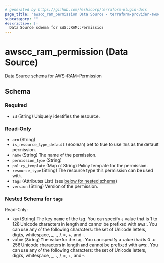 ```yaml
---
# generated by https://github.com/hashicorp/terraform-plugin-docs
page_title: "awscc_ram_permission Data Source - terraform-provider-awscc"
subcategory: ""
description: |-
  Data Source schema for AWS::RAM::Permission
---
```


# awscc_ram_permission (Data Source)

Data Source schema for AWS::RAM::Permission



<!-- schema generated by tfplugindocs -->
## Schema

### Required

- `id` (String) Uniquely identifies the resource.

### Read-Only

- `arn` (String)
- `is_resource_type_default` (Boolean) Set to true to use this as the default permission.
- `name` (String) The name of the permission.
- `permission_type` (String)
- `policy_template` (Map of String) Policy template for the permission.
- `resource_type` (String) The resource type this permission can be used with.
- `tags` (Attributes List) (see [below for nested schema](#nestedatt--tags))
- `version` (String) Version of the permission.

<a id="nestedatt--tags"></a>
### Nested Schema for `tags`

Read-Only:

- `key` (String) The key name of the tag. You can specify a value that is 1 to 128 Unicode characters in length and cannot be prefixed with aws:. You can use any of the following characters: the set of Unicode letters, digits, whitespace, _, ., /, =, +, and -.
- `value` (String) The value for the tag. You can specify a value that is 0 to 256 Unicode characters in length and cannot be prefixed with aws:. You can use any of the following characters: the set of Unicode letters, digits, whitespace, _, ., /, =, +, and -.

